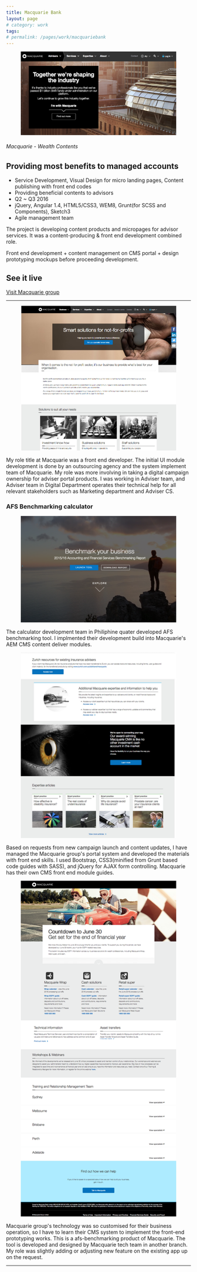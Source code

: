 ```yaml
---
title: Macquarie Bank
layout: page
# category: work
tags:
# permalink: /pages/work/macquariebank
---
```


<div class="intro grid">
	<div class="col">
	<figure>
		<img src= "/assets/images/work/macquarie/macquarie-thumb.png"/>
	</figure>
	</div>
	<div class="col">
		<div class="meta">
			<div class="title">
				<hgroup>
					<h6>Macquarie - Wealth Contents</h6>
					<h2>Providing most benefits to managed accounts</h2>
				</hgroup>
			</div>
			<div class="summary">
				<ul>
					<li>Service Development, Visual Design for micro landing pages, Content publishing with front end codes</li>
					<li>Providing beneficial contents to advisors</li>
					<li>Q2 ~ Q3 2016</li>
					<li>jQuery, Angular 1.4, HTML5/CSS3, WEM8, Grunt(for SCSS and Components), Sketch3</li>
					<li>Agile management team</li>
				</ul>
			</div>
		</div>
	</div>
</div>

<article id="content">
	<div>
		<div class="block mobile-pull">
			<p>The project is developing content products and micropages for advisor services. It was a content-producing
				&amp; front end development combined role.</p>
		</div>
		<div class="block right">
			<p>Front end development + content management on CMS portal + design prototyping mockups before proceeding
				development.</p>
		</div>
		<div class="block pull">
			<h2>See it live</h2>
		</div>
		<div class="block right pull"><a
				href="https://www.macquarie.com/au/advisers/tools/calculators/afs-benchmarking-tool" class="button">Visit
				Macquarie group</a></div>
				<hr />
		<div class="block full">
			<figure class="">
				<img src= "/assets/images/work/macquarie/macquarie-non-for-profit.jpg"/>
				<figcaption></figcaption>
			</figure>
			<p>My role title at Macquarie was a front end developer. The initial UI module development is done by an
				outsourcing agency and the system implement team of Macquarie. My role was more involving in taking a digital
				campaign ownership for adviser portal products. I was working in Adviser team, and Adviser team in Digital
				Department operates their technical help for all relevant stakeholders such as Marketing department and Adviser
				CS.</p>
		</div>
		<div class="block full">
			<h3>AFS Benchmarking calculator</h3>
			<figure class="">
				<img src= "/assets/images/work/macquarie/macquarie-calculator.png"/>
				<figcaption></figcaption>
			</figure>
			<p>The calculator development team in Philiphine quater developed AFS benchmarking tool. I implmented their
				development build into Macquarie's AEM CMS content deliver modules.</p>
		</div>
		<div class="block full">
			<figure class="">
				<img src= "/assets/images/work/macquarie/macquarie-life-insurance-example.jpg"/>
				<figcaption></figcaption>
			</figure>
			<p>Based on requests from new campaign launch and content updates, I have managed the Macquarie group's portal
				system and developed the materials with front end skills. I used Bootstrap, CSS3(minified from Grunt based code
				guides with SASS), and jQuery for AJAX form controlling. Macquarie has their own CMS front end module guides.
			</p>
		</div>
		<div class="block full">
			<figure class="">
				<img src= "/assets/images/work/macquarie/june-30-toolkit.png"/>
				<figcaption></figcaption>
			</figure>
			<p>Macquarie group's technology was so customised for their business operation, so I have to learn their CMS
				system to implement the front-end prototyping works. This is a afs-benchmarking product of Macquarie. The tool
				is developed and designed by Macquarie tech team in another branch. My role was slightly adding or adjusting new
				feature on the existing app up on the request.</p>
		</div>
	</div>
	<hr>
</article>